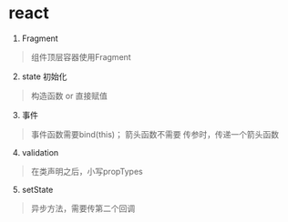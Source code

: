 # react 

1. Fragment
> 组件顶层容器使用Fragment

2. state 初始化
> 构造函数 or 直接赋值

3. 事件
> 事件函数需要bind(this)； 箭头函数不需要
> 传参时，传递一个箭头函数

4. validation
> 在类声明之后，小写propTypes

5. setState
> 异步方法，需要传第二个回调